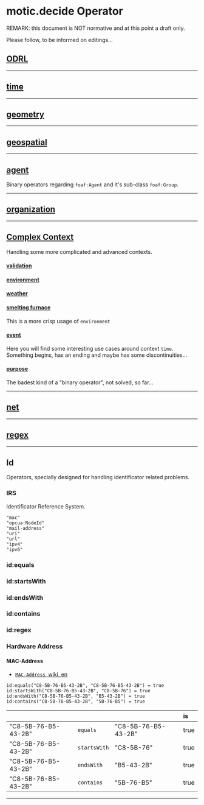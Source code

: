 # motic.decide Operator

REMARK: this document is NOT normative and at this point a draft only. 

Please follow, to be informed on editings...

## [ODRL](./odrl.md)

---

## [time](./time.md)

---

## [geometry](./geometry.md)

---

## [geospatial](./geospatial.md)

---

## [agent](./agent.md)

Binary operators regarding `foaf:Agent` and it's sub-class `foaf:Group`.

---

## [organization](./organization.md)

---

## [Complex Context](./complexcontext/)

Handling some more complicated and advanced contexts.

#### [validation](./complexcontext/validation/)

#### [environment](./complexcontext/environment/)

#### [weather](./complexcontext/weather/)

#### [smelting furnace](./complexcontext/industrial/smeltingFurnace/)

This is a more crisp usage of `environment`

#### [event](./complexcontext/event/)

Here you will find some interesting use cases around context `time`.
 Something begins, has an ending and maybe has some discontinuities...

#### [purpose](./complexcontext/purpose/)

The badest kind of a "binary operator", not solved, so far...


---

## [net](./net.md)

---

## [regex](./regex.md)

---

## Id

Operators, specially designed for handling identificator related problems.

### IRS

Identificator Reference System.

```draft enum
"mac"
"opcua:NodeId"
"mail-address"
"uri"
"url"
"ipv4"
"ipv6"
```

### id:equals
### id:startsWith
### id:endsWith
### id:contains
### id:regex

### Hardware Address

#### MAC-Address

- [`MAC-Address`, wiki, en](https://en.wikipedia.org/wiki/MAC_address)

```pseudocode
id:equals("C8-5B-76-B5-43-2B", "C8-5B-76-B5-43-2B") = true
id:startsWith("C8-5B-76-B5-43-2B", "C8-5B-76") = true
id:endsWith("C8-5B-76-B5-43-2B", "B5-43-2B") = true
id:contains("C8-5B-76-B5-43-2B", "5B-76-B5") = true
```
|   |   |   | is|  
|---|---|---|:---|
| "C8-5B-76-B5-43-2B" | `equals`     | "C8-5B-76-B5-43-2B" | true   |
| "C8-5B-76-B5-43-2B" | `startsWith` | "C8-5B-76"          | true   |
| "C8-5B-76-B5-43-2B" | `endsWith`   | "B5-43-2B"          | true   |
| "C8-5B-76-B5-43-2B" | `contains`   | "5B-76-B5"          | true   |

---